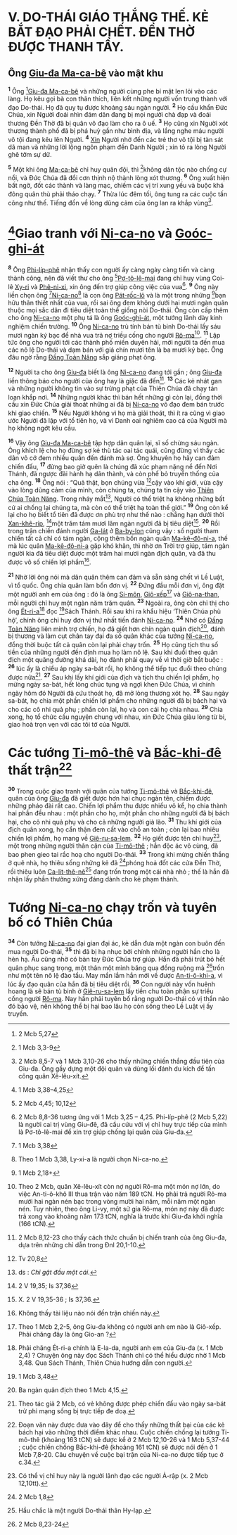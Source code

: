 # V. DO-THÁI GIÁO THẮNG THẾ. KẺ BẮT ĐẠO PHẢI CHẾT. ĐỀN THỜ ĐƯỢC THANH TẨY.

## Ông [Giu-đa Ma-ca-bê]() vào mật khu
<sup><b>1</b></sup> Ông [^1@-fdd4b377-ddee-4c9b-ae1c-915cfc84095e][Giu-đa Ma-ca-bê]() và những người cùng phe bí mật len lỏi vào các làng. Họ kêu gọi bà con thân thích, liên kết những người vốn trung thành với đạo Do-thái. Họ đã quy tụ được khoảng sáu ngàn người. <sup><b>2</b></sup> Họ cầu khẩn Đức Chúa, xin Người đoái nhìn đám dân đang bị mọi người chà đạp và đoái thương Đền Thờ đã bị quân vô đạo làm cho ra ô uế. <sup><b>3</b></sup> Họ cũng xin Người xót thương thành phố đã bị phá huỷ gần như bình địa, và lắng nghe máu người vô tội đang kêu lên Người. <sup><b>4</b></sup> [Xin]() Người nhớ đến các trẻ thơ vô tội bị tàn sát dã man và những lời lộng ngôn phạm đến Danh Người ; xin tỏ ra lòng Người ghê tởm sự dữ.

<sup><b>5</b></sup> Một khi ông [Ma-ca-bê]() chỉ huy quân đội, thì [^2@-fdd4b377-ddee-4c9b-ae1c-915cfc84095e]không dân tộc nào chống cự nổi, và Đức Chúa đã đổi cơn thịnh nộ thành lòng xót thương. <sup><b>6</b></sup> Ông xuất hiện bất ngờ, đốt các thành và làng mạc, chiếm các vị trí xung yếu và buộc khá đông quân thù phải tháo chạy. <sup><b>7</b></sup> Thừa lúc đêm tối, ông tung ra các cuộc tấn công như thế. Tiếng đồn về lòng dũng cảm của ông lan ra khắp vùng[^1-fdd4b377-ddee-4c9b-ae1c-915cfc84095e].

# [^3@-fdd4b377-ddee-4c9b-ae1c-915cfc84095e]Giao tranh với [Ni-ca-no]() và [Goóc-ghi-át]()
<sup><b>8</b></sup> Ông [Phi-líp-phê]() nhận thấy con người ấy càng ngày càng tiến và càng thành công, nên đã viết thư cho ông [^4@-fdd4b377-ddee-4c9b-ae1c-915cfc84095e][Pơ-tô-lê-mai]() đang chỉ huy vùng Coi-lê [Xy-ri]() và [Phê-ni-xi](), xin ông đến trợ giúp công việc của vua[^2-fdd4b377-ddee-4c9b-ae1c-915cfc84095e]. <sup><b>9</b></sup> Ông này liền chọn ông [^5@-fdd4b377-ddee-4c9b-ae1c-915cfc84095e][Ni-ca-no]()[^3-fdd4b377-ddee-4c9b-ae1c-915cfc84095e] là con ông [Pát-rốc-lô]() và là một trong những [^6@-fdd4b377-ddee-4c9b-ae1c-915cfc84095e]bạn hữu thân thiết nhất của vua, rồi sai ông đem không dưới hai mươi ngàn quân thuộc mọi sắc dân đi tiêu diệt toàn thể giống nòi Do-thái. Ông còn cấp thêm cho ông [Ni-ca-no]() một phụ tá là ông [Goóc-ghi-át](), một tướng lãnh dày kinh nghiệm chiến trường. <sup><b>10</b></sup> Ông [Ni-ca-no]() trù tính bán tù binh Do-thái lấy sáu mươi ngàn ký bạc để nhà vua trả nợ triều cống cho người [Rô-ma]()[^4-fdd4b377-ddee-4c9b-ae1c-915cfc84095e]. <sup><b>11</b></sup> Lập tức ông cho người tới các thành phố miền duyên hải, mời người ta đến mua các nô lệ Do-thái và dạm bán với giá chín mươi tên là ba mươi ký bạc. Ông đâu ngờ rằng [Đấng Toàn Năng]() sắp giáng phạt ông.

<sup><b>12</b></sup> Người ta cho ông [Giu-đa]() biết là ông [Ni-ca-no]() đang tới gần ; ông [Giu-đa]() liền thông báo cho người của ông hay là giặc đã đến[^5-fdd4b377-ddee-4c9b-ae1c-915cfc84095e]. <sup><b>13</b></sup> Các kẻ nhát gan và những người không tin vào sự trừng phạt của Thiên Chúa đã chạy tán loạn khắp nơi. <sup><b>14</b></sup> Những người khác thì bán hết những gì còn lại, đồng thời cầu xin Đức Chúa giải thoát những ai đã bị [Ni-ca-no]() vô đạo đem bán trước khi giao chiến. <sup><b>15</b></sup> Nếu Người không vì họ mà giải thoát, thì ít ra cũng vì giao ước Người đã lập với tổ tiên họ, và vì Danh oai nghiêm cao cả của Người mà họ không ngớt kêu cầu.

<sup><b>16</b></sup> Vậy ông [Giu-đa Ma-ca-bê]() tập hợp dân quân lại, sĩ số chừng sáu ngàn. Ông khích lệ cho họ đừng sợ kẻ thù tác oai tác quái, cũng đừng vì thấy các dân vô cớ đem nhiều quân đến đánh mà sợ. Ông khuyên họ hãy can đảm chiến đấu, <sup><b>17</b></sup> đừng bao giờ quên là chúng đã xúc phạm nặng nề đến Nơi Thánh, đã ngược đãi hành hạ dân thành, và còn phế bỏ truyền thống của cha ông. <sup><b>18</b></sup> Ông nói : “Quả thật, bọn chúng vừa [^7@-fdd4b377-ddee-4c9b-ae1c-915cfc84095e]cậy vào khí giới, vừa cậy vào lòng dũng cảm của mình, còn chúng ta, chúng ta tin cậy vào [Thiên Chúa Toàn Năng](). Trong nháy mắt[^6-fdd4b377-ddee-4c9b-ae1c-915cfc84095e], Người có thể triệt hạ không những bất cứ ai chống lại chúng ta, mà còn có thể triệt hạ toàn thế giới.” <sup><b>19</b></sup> Ông còn kể lại cho họ biết tổ tiên đã được ơn phù trợ như thế nào : chẳng hạn dưới thời [Xan-khê-ríp](), [^8@-fdd4b377-ddee-4c9b-ae1c-915cfc84095e]một trăm tám mươi lăm ngàn người đã bị tiêu diệt[^7-fdd4b377-ddee-4c9b-ae1c-915cfc84095e]. <sup><b>20</b></sup> Rồi trong trận chiến đánh người [Ga-lát]() ở [Ba-by-lon]() cũng vậy : số người tham chiến tất cả chỉ có tám ngàn, cộng thêm bốn ngàn quân [Ma-kê-đô-ni-a](), thế mà lúc quân [Ma-kê-đô-ni-a]() gặp khó khăn, thì nhờ ơn Trời trợ giúp, tám ngàn người kia đã tiêu diệt được một trăm hai mươi ngàn địch quân, và đã thu được vô số chiến lợi phẩm[^8-fdd4b377-ddee-4c9b-ae1c-915cfc84095e].

<sup><b>21</b></sup> Nhờ lời ông nói mà dân quân thêm can đảm và sẵn sàng chết vì Lề Luật, vì tổ quốc. Ông chia quân làm bốn đơn vị. <sup><b>22</b></sup> Đứng đầu mỗi đơn vị, ông đặt một người anh em của ông : đó là ông [Si-môn](), [Giô-xếp]()[^9-fdd4b377-ddee-4c9b-ae1c-915cfc84095e] và [Giô-na-than](), mỗi người chỉ huy một ngàn năm trăm quân. <sup><b>23</b></sup> Ngoài ra, ông còn chỉ thị cho ông [Ét-ri-a]()[^10-fdd4b377-ddee-4c9b-ae1c-915cfc84095e] đọc [^9@-fdd4b377-ddee-4c9b-ae1c-915cfc84095e]Sách Thánh. Rồi sau khi ra khẩu hiệu ‘Thiên Chúa phù hộ’, chính ông chỉ huy đơn vị thứ nhất tiến đánh [Ni-ca-no](). <sup><b>24</b></sup> Nhờ có [Đấng Toàn Năng]() liên minh trợ chiến, họ đã giết hơn chín ngàn quân địch[^11-fdd4b377-ddee-4c9b-ae1c-915cfc84095e], đánh bị thương và làm cụt chân tay đại đa số quân khác của tướng [Ni-ca-no](), đồng thời buộc tất cả quân còn lại phải chạy trốn. <sup><b>25</b></sup> Họ cũng tịch thu số tiền của những người đến định mua họ làm nô lệ. Sau khi đuổi theo quân địch một quãng đường khá dài, họ đành phải quay về vì thời giờ bắt buộc : <sup><b>26</b></sup> lúc ấy là chiều áp ngày sa-bát rồi, họ không thể tiếp tục đuổi theo chúng được nữa[^12-fdd4b377-ddee-4c9b-ae1c-915cfc84095e]. <sup><b>27</b></sup> Sau khi lấy khí giới của địch và tịch thu chiến lợi phẩm, họ mừng ngày sa-bát, hết lòng chúc tụng và ngợi khen Đức Chúa, vì chính ngày hôm đó Người đã cứu thoát họ, đã mở lòng thương xót họ. <sup><b>28</b></sup> Sau ngày sa-bát, họ chia một phần chiến lợi phẩm cho những người đã bị bách hại và cho các cô nhi quả phụ ; phần còn lại, họ và con cái họ chia nhau. <sup><b>29</b></sup> Chia xong, họ tổ chức cầu nguyện chung với nhau, xin Đức Chúa giàu lòng từ bi, giao hoà trọn vẹn với các tôi tớ của Người.

# Các tướng [Ti-mô-thê]() và [Bắc-khi-đê]() thất trận[^13-fdd4b377-ddee-4c9b-ae1c-915cfc84095e]
<sup><b>30</b></sup> Trong cuộc giao tranh với quân của tướng [Ti-mô-thê]() và [Bắc-khi-đê](), quân của ông [Giu-đa]() đã giết được hơn hai chục ngàn tên, chiếm được những pháo đài rất cao. Chiến lợi phẩm thu được nhiều vô kể, họ chia thành hai phần đều nhau : một phần cho họ, một phần cho những người đã bị bách hại, cho cô nhi quả phụ và cho cả những người già lão. <sup><b>31</b></sup> Thu khí giới của địch quân xong, họ cẩn thận đem cất vào chỗ an toàn ; còn lại bao nhiêu chiến lợi phẩm, họ mang về [Giê-ru-sa-lem](). <sup><b>32</b></sup> Họ giết được tên chỉ huy[^14-fdd4b377-ddee-4c9b-ae1c-915cfc84095e], một trong những người thân cận của [Ti-mô-thê]() ; hắn độc ác vô cùng, đã bao phen gieo tai rắc hoạ cho người Do-thái. <sup><b>33</b></sup> Trong khi mừng chiến thắng ở quê nhà, họ thiêu sống những kẻ đã [^10@-fdd4b377-ddee-4c9b-ae1c-915cfc84095e]phóng hoả đốt các cửa Đền Thờ, rồi thiêu luôn [Ca-lít-thê-nê]()[^15-fdd4b377-ddee-4c9b-ae1c-915cfc84095e] đang trốn trong một cái nhà nhỏ ; thế là hắn đã nhận lấy phần thưởng xứng đáng dành cho kẻ phạm thánh.

# Tướng [Ni-ca-no]() chạy trốn và tuyên bố có Thiên Chúa
<sup><b>34</b></sup> Còn tướng [Ni-ca-no]() đại gian đại ác, kẻ dẫn đưa một ngàn con buôn đến mua người Do-thái, <sup><b>35</b></sup> thì đã bị hạ nhục bởi chính những người hắn cho là hèn hạ. Âu cũng nhờ có bàn tay Đức Chúa trợ giúp. Hắn đã phải trút bỏ hết quân phục sang trọng, một thân một mình băng qua đồng ruộng mà [^11@-fdd4b377-ddee-4c9b-ae1c-915cfc84095e]trốn như một tên nô lệ đào tẩu. May mắn lắm hắn mới về được [An-ti-ô-khi-a](), vì lúc ấy đạo quân của hắn đã bị tiêu diệt rồi. <sup><b>36</b></sup> Con người này vốn huênh hoang là sẽ bán tù binh ở [Giê-ru-sa-lem]() lấy tiền chu toàn phận sự triều cống người [Rô-ma](). Nay hắn phải tuyên bố rằng người Do-thái có vị thần nào đó bảo vệ, nên không thể bị hại bao lâu họ còn sống theo Lề Luật vị ấy truyền.

[^1-fdd4b377-ddee-4c9b-ae1c-915cfc84095e]: 2 Mcb 8,5-7 và 1 Mcb 3,10-26 cho thấy những chiến thắng đầu tiên của Giu-đa. Ông gầy dựng một đội quân và dùng lối đánh du kích để tấn công quân Xê-lêu-xít.
[^2-fdd4b377-ddee-4c9b-ae1c-915cfc84095e]: 2 Mcb 8,8-36 tương ứng với 1 Mcb 3,25 – 4,25. Phi-líp-phê (2 Mcb 5,22) là người cai trị vùng Giu-đê, đã cầu cứu với vị chỉ huy trực tiếp của mình là Pơ-tô-lê-mai để xin trợ giúp chống lại quân của Giu-đa.
[^3-fdd4b377-ddee-4c9b-ae1c-915cfc84095e]: Theo 1 Mcb 3,38, Ly-xi-a là người chọn Ni-ca-no.
[^4-fdd4b377-ddee-4c9b-ae1c-915cfc84095e]: Theo 2 Mcb, quân Xê-lêu-xít còn nợ người Rô-ma một món nợ lớn, do việc An-ti-ô-khô III thua trận vào năm 189 tCN. Họ phải trả người Rô-ma mười hai ngàn nén bạc trong vòng mười hai năm, mỗi năm một ngàn nén. Tuy nhiên, theo ông Li-vy, một sử gia Rô-ma, món nợ này đã được trả xong vào khoảng năm 173 tCN, nghĩa là trước khi Giu-đa khởi nghĩa (166 tCN).
[^5-fdd4b377-ddee-4c9b-ae1c-915cfc84095e]: 2 Mcb 8,12-23 cho thấy cách thức chuẩn bị chiến tranh của ông Giu-đa, dựa trên những chỉ dẫn trong Đnl 20,1-10.
[^6-fdd4b377-ddee-4c9b-ae1c-915cfc84095e]: ds : *Chỉ gật đầu một cái.*
[^7-fdd4b377-ddee-4c9b-ae1c-915cfc84095e]: X. 2 V 19,35-36 ; Is 37,36.
[^8-fdd4b377-ddee-4c9b-ae1c-915cfc84095e]: Không thấy tài liệu nào nói đến trận chiến này.
[^9-fdd4b377-ddee-4c9b-ae1c-915cfc84095e]: Theo 1 Mcb 2,2-5, ông Giu-đa không có người anh em nào là Giô-xếp. Phải chăng đây là ông Gio-an ?
[^10-fdd4b377-ddee-4c9b-ae1c-915cfc84095e]: Phải chăng Ét-ri-a chính là E-la-da, người anh em của Giu-đa (x. 1 Mcb 2,4) ? Chuyện ông này đọc Sách Thánh chỉ có thể hiểu được nhờ 1 Mcb 3,48. Qua Sách Thánh, Thiên Chúa hướng dẫn con người.
[^11-fdd4b377-ddee-4c9b-ae1c-915cfc84095e]: Ba ngàn quân địch theo 1 Mcb 4,15.
[^12-fdd4b377-ddee-4c9b-ae1c-915cfc84095e]: Theo tác giả 2 Mcb, có vẻ không được phép chiến đấu vào ngày sa-bát trừ phi mạng sống bị trực tiếp đe doạ.
[^13-fdd4b377-ddee-4c9b-ae1c-915cfc84095e]: Đoạn văn này được đưa vào đây để cho thấy những thất bại của các kẻ bách hại vào những thời điểm khác nhau. Cuộc chiến chống lại tướng Ti-mô-thê (khoảng 163 tCN) sẽ được kể ở 2 Mcb 12,10-26 và 1 Mcb 5,37-44 ; cuộc chiến chống Bắc-khi-đê (khoảng 161 tCN) sẽ được nói đến ở 1 Mcb 7,8-20. Câu chuyện về cuộc bại trận của Ni-ca-no được tiếp tục ở c.34.
[^14-fdd4b377-ddee-4c9b-ae1c-915cfc84095e]: Có thể vị chỉ huy này là người lãnh đạo các người Ả-rập (x. 2 Mcb 12,10tt).
[^15-fdd4b377-ddee-4c9b-ae1c-915cfc84095e]: Hầu chắc là một người Do-thái thân Hy-lạp.
[^1@-fdd4b377-ddee-4c9b-ae1c-915cfc84095e]: 2 Mcb 5,27
[^2@-fdd4b377-ddee-4c9b-ae1c-915cfc84095e]: 1 Mcb 3,3-9
[^3@-fdd4b377-ddee-4c9b-ae1c-915cfc84095e]: 1 Mcb 3,38–4,25
[^4@-fdd4b377-ddee-4c9b-ae1c-915cfc84095e]: 2 Mcb 4,45; 10,12
[^5@-fdd4b377-ddee-4c9b-ae1c-915cfc84095e]: 1 Mcb 3,38
[^6@-fdd4b377-ddee-4c9b-ae1c-915cfc84095e]: 1 Mcb 2,18+
[^7@-fdd4b377-ddee-4c9b-ae1c-915cfc84095e]: Tv 20,8
[^8@-fdd4b377-ddee-4c9b-ae1c-915cfc84095e]: 2 V 19,35; Is 37,36
[^9@-fdd4b377-ddee-4c9b-ae1c-915cfc84095e]: 1 Mcb 3,48
[^10@-fdd4b377-ddee-4c9b-ae1c-915cfc84095e]: 2 Mcb 1,8
[^11@-fdd4b377-ddee-4c9b-ae1c-915cfc84095e]: 2 Mcb 8,23-24
